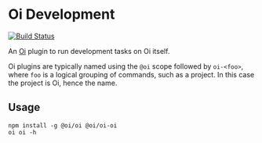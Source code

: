 # Oi Development

[![Build Status](https://travis-ci.org/orlade/oi-oi.svg?branch=develop)](https://travis-ci.org/orlade/oi-sysl)

An [Oi](https://github.com/orlade/oi) plugin to run development tasks on Oi itself.

Oi plugins are typically named using the `@oi` scope followed by `oi-<foo>`, where `foo` is a 
logical grouping of commands, such as a project. In this case the project is Oi, hence the name.

## Usage

    npm install -g @oi/oi @oi/oi-oi
    oi oi -h
